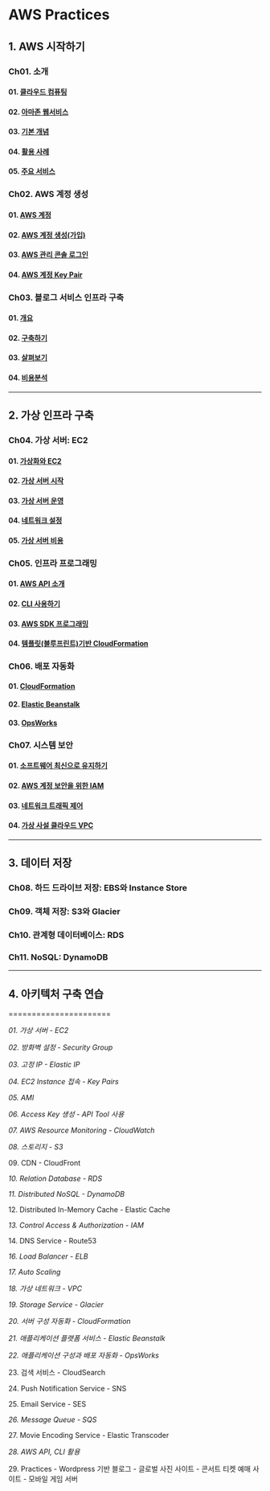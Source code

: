 # AWS Practices

## 1. AWS 시작하기

### Ch01. 소개
#### 01\. [클라우드 컴퓨팅]()
#### 02\. [아마존 웹서비스]()
#### 03\. [기본 개념]()
#### 04\. [활용 사례]()
#### 05\. [주요 서비스]()

### Ch02. AWS 계정 생성
#### 01\. [AWS 계정]()
#### 02\. [AWS 계정 생성(가입)]()
#### 03\. [AWS 관리 콘솔 로그인]()
#### 04\. [AWS 계정 Key Pair]()

### Ch03. 블로그 서비스 인프라 구축
#### 01\. [개요]()
#### 02\. [구축하기]()
#### 03\. [살펴보기]()
#### 04\. [비용분석]()


---------------------------------------------------


## 2. 가상 인프라 구축

### Ch04. 가상 서버: EC2
#### 01\. [가상화와 EC2]()
#### 02\. [가상 서버 시작]()
#### 03\. [가상 서버 운영]()
#### 04\. [네트워크 설정]()
#### 05\. [가상 서버 비용]()

### Ch05. 인프라 프로그래밍
#### 01\. [AWS API 소개]()
#### 02\. [CLI 사용하기]()
#### 03\. [AWS SDK 프로그래밍]()
#### 04\. [템플릿(블루프린트)기반 CloudFormation]()

### Ch06. 배포 자동화
#### 01\. [CloudFormation]()
#### 02\. [Elastic Beanstalk]()
#### 03\. [OpsWorks]()

### Ch07. 시스템 보안
#### 01\. [소프트웨어 최신으로 유지하기]()
#### 02\. [AWS 계정 보안을 위한 IAM]()
#### 03\. [네트워크 트래픽 제어]()
#### 04\. [가상 사설 클라우드 VPC]()


---------------------------------------------------


## 3. 데이터 저장 

### Ch08. 하드 드라이브 저장: EBS와 Instance Store
### Ch09. 객체 저장: S3와 Glacier
### Ch10. 관계형 데이터베이스: RDS
### Ch11. NoSQL: DynamoDB


---------------------------------------------------


## 4. 아키텍처 구축 연습














======================

*01\. 가상 서버 - EC2*

*02\. 방화벽 설정 - Security Group*

*03\. 고정 IP - Elastic IP*

*04\. EC2 Instance 접속 - Key Pairs*

*05\. AMI*

*06\. Access Key 생성 - API Tool 사용*

*07\. AWS Resource Monitoring - CloudWatch*

*08\. 스토리지 - S3*

09\. CDN - CloudFront

*10\. Relation Database - RDS*

*11\. Distributed NoSQL - DynamoDB*

12\. Distributed In-Memory Cache - Elastic Cache

*13\. Control Access & Authorization - IAM*

14\. DNS Service - Route53

*16\. Load Balancer - ELB*

*17\. Auto Scaling*

*18\. 가상 네트워크 - VPC*

*19\. Storage Service - Glacier*

*20\. 서버 구성 자동화 - CloudFormation*

*21\. 애플리케이션 플랫폼 서비스 - Elastic Beanstalk*

*22\. 애플리케이션 구성과 배포 자동화 - OpsWorks*

23\. 검색 서비스 - CloudSearch

24\. Push Notification Service - SNS

25\. Email Service - SES

*26\. Message Queue - SQS*

27\. Movie Encoding Service - Elastic Transcoder

*28\. AWS API, CLI 활용*

29\. Practices
\- Wordpress 기반 블로그 
\- 글로벌 사진 사이트
\- 콘서트 티켓 예매 사이트
\- 모바일 게임 서버